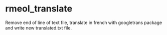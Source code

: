 # rmeol_translate
Remove end of line of text file, translate in french with googletrans package and write new translated.txt file. 
